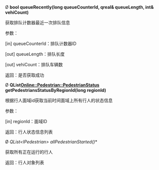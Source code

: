 Ø **bool queueRecently(long queueCounterId, qreal& queueLength, int& vehiCount)**

获取排队计数器最近一次排队信息

参数：

[in] queueCounterId：排队计数器ID

[out] queueLength：排队长度

[out] vehiCount：排队车辆数

返回：是否获取成功

Ø **QList<Online::Pedestrian::PedestrianStatus> getPedestriansStatusByRegionId(long regionId)**

根据行人面域id获取当前时间面域上所有行人的状态信息

参数：

[in] regionId：面域ID

返回：行人状态信息列表

Ø **QList<IPedestrian*> allPedestrianStarted()**

获取所有正在运行的行人

返回：行人对象列表

